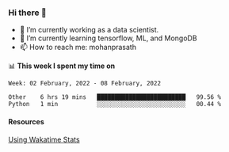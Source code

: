 ### Hi there 👋

- 🔭 I’m currently working as a data scientist.
- 🌱 I’m currently learning tensorflow, ML, and MongoDB
- 📫 How to reach me: mohanprasath

📊 **This week I spent my time on**
<!--START_SECTION:waka-->
```text
Week: 02 February, 2022 - 08 February, 2022

Other    6 hrs 19 mins   █████████████████████████   99.56 % 
Python   1 min           ░░░░░░░░░░░░░░░░░░░░░░░░░   00.44 % 
```
<!--END_SECTION:waka-->

#### Resources
[Using Wakatime Stats](https://github.com/marketplace/actions/waka-readme)
